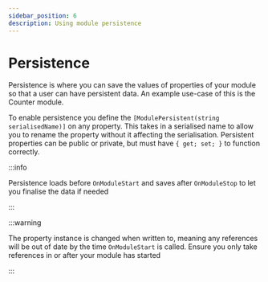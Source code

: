 ```yaml
---
sidebar_position: 6
description: Using module persistence
---
```


# Persistence
Persistence is where you can save the values of properties of your module so that a user can have persistent data. An example use-case of this is the Counter module.

To enable persistence you define the `[ModulePersistent(string serialisedName)]` on any property. This takes in a serialised name to allow you to rename the property without it affecting the serialisation. Persistent properties can be public or private, but must have `{ get; set; }` to function correctly.

:::info

Persistence loads before `OnModuleStart` and saves after `OnModuleStop` to let you finalise the data if needed

:::

:::warning

The property instance is changed when written to, meaning any references will be out of date by the time `OnModuleStart` is called. Ensure you only take references in or after your module has started

:::